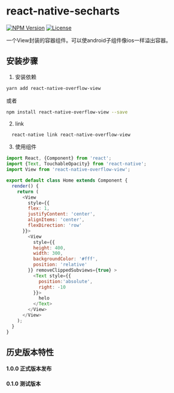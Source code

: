 # react-native-secharts
[![NPM Version](https://img.shields.io/npm/v/react-native-overflow-view.svg?style=flat)](https://www.npmjs.com/package/react-native-overflow-view)
  [![License](http://img.shields.io/npm/l/react-native-overflow-view.svg?style=flat)](https://github.com/shifeng1993/react-native-overflow-view/blob/master/LICENSE)
  
一个View封装的容器组件。可以使android子组件像ios一样溢出容器。

## 安装步骤

1. 安装依赖
  ```bash
  yarn add react-native-overflow-view
  ```
  或者
  ```bash
  npm install react-native-overflow-view --save
  ```
2. link
```bash
  react-native link react-native-overflow-view
```

3. 使用组件
```javascript
import React, {Component} from 'react';
import {Text, TouchableOpacity} from 'react-native';
import View from 'react-native-overflow-view';

export default class Home extends Component {
  render() {
    return (
      <View
        style={{
        flex: 1,
        justifyContent: 'center',
        alignItems: 'center',
        flexDirection: 'row'
      }}>
        <View
          style={{
          height: 400,
          width: 300,
          backgroundColor: '#fff',
          position: 'relative'
        }} removeClippedSubviews={true} >
          <Text style={{
            position:'absolute',
            right: -10
          }}>
            helo
          </Text>
        </View>
      </View>
    );
  }
}
```

## 历史版本特性
#### 1.0.0  正式版本发布
#### 0.1.0  测试版本

